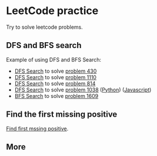 # LeetCode practice
Try to solve leetcode problems.

## DFS and BFS search
Example of using DFS and BFS Search:  
- [DFS Search](./p430.py) to solve [problem 430](https://leetcode.com/problems/flatten-a-multilevel-doubly-linked-list/description/)
- [DFS Search](./p1110.py) to solve [problem 1110](https://leetcode.com/problems/delete-nodes-and-return-forest/)
- [DFS Search](./p814.py) to solve [problem 814](https://leetcode.com/problems/binary-tree-pruning/description/)
- [DFS Search](./p1038.py) to solve [problem 1038](https://leetcode.com/problems/binary-search-tree-to-greater-sum-tree/) ([Python](./p1038.py)) ([Javascript](./p1038.js))
- [BFS Search](./1609.py) to solve [problem 1609](https://leetcode.com/problems/even-odd-tree/)


## Find the first missing positive
[Find first mssing positive](./p41.py).

## More